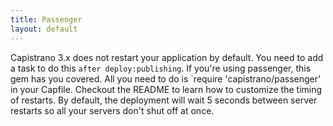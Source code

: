 ```yaml
---
title: Passenger
layout: default
---
```


Capistrano 3.x does not restart your application by default.  You need to add a task to do this `after deploy:publishing`.
If you're using passenger, this gem has you covered.  All you need to do is `require 'capistrano/passenger' in your Capfile.
Checkout the README to learn how to customize the timing of restarts.  By default, the deployment will wait 5 seconds between server restarts so all your servers don't shut off at once.

<div class="github-widget" data-repo="capistrano/passenger"></div>

